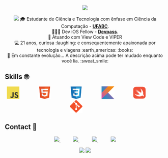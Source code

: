 <p align="center">
  <img height="180" src="https://github.com/sarafelix25/sarafelix25/blob/main/messagif%20(1).gif">
</p>

<p align="center">
  <img img height="60" src="https://github.com/sarafelix25/sarafelix25/blob/main/wave.gif">
  🎓 Estudante de Ciência e Tecnologia com ênfase em Ciência da Computação - <a href="https://www.ufabc.edu.br/"><b>UFABC</b></a>.
  <br>
  👩🏻‍💻 Dev iOS Fellow - <a href="https://devpass.com.br/"><b>Devpass</b></a>.
  <br>
  📌 Atuando com View Code e VIPER
  <br>
  💻 21 anos, curiosa :laughing: e consequentemente apaixonada por tecnologia e viagens  :earth_americas: :books: 
  <br>
  💬 Em constante evolução... A descrição acima pode ter mudado enquanto você lia. :sweat_smile:
  </em>
</p>

## Skills :nerd_face:
<p align="center">
    <img height="40" src="https://raw.githubusercontent.com/devicons/devicon/master/icons/javascript/javascript-original.svg">
    &nbsp;&nbsp;&nbsp;&nbsp;&nbsp;&nbsp;&nbsp;&nbsp;&nbsp;&nbsp;&nbsp;&nbsp;&nbsp;
    <img height="40" src="https://raw.githubusercontent.com/devicons/devicon/master/icons/html5/html5-original.svg">
    &nbsp;&nbsp;&nbsp;&nbsp;&nbsp;&nbsp;&nbsp;&nbsp;&nbsp;&nbsp;&nbsp;&nbsp;&nbsp;
    <img height="40" src="https://raw.githubusercontent.com/devicons/devicon/master/icons/css3/css3-original.svg">
    &nbsp;&nbsp;&nbsp;&nbsp;&nbsp;&nbsp;&nbsp;&nbsp;&nbsp;&nbsp;&nbsp;&nbsp;&nbsp;
    <img height="40" src="https://raw.githubusercontent.com/devicons/devicon/master/icons/kotlin/kotlin-original.svg">
    &nbsp;&nbsp;&nbsp;&nbsp;&nbsp;&nbsp;&nbsp;&nbsp;&nbsp;&nbsp;&nbsp;&nbsp;&nbsp;
    <img height="40" src="https://raw.githubusercontent.com/devicons/devicon/master/icons/swift/swift-original.svg">
     &nbsp;&nbsp;&nbsp;&nbsp;&nbsp;&nbsp;&nbsp;&nbsp;&nbsp;&nbsp;&nbsp;&nbsp;&nbsp;
    <img height="40" src="https://raw.githubusercontent.com/devicons/devicon/master/icons/git/git-original.svg">
    &nbsp;&nbsp;&nbsp;&nbsp;&nbsp;&nbsp;&nbsp;&nbsp;&nbsp;&nbsp;&nbsp;&nbsp;&nbsp;
</p>

## Contact :iphone:

<p align="center">
    <a href="https://github.com/sarafelix25">
        <img  src="https://img.shields.io/badge/github-%23100000.svg?&style=for-the-badge&logo=github&logoColor=white&link=mailto:https://github.com/sarafelix25">
    </a>
    &nbsp;&nbsp;&nbsp;&nbsp;&nbsp;&nbsp;&nbsp;&nbsp;&nbsp;
    <a href="mailto:sarabfelix1@gmail.com">
        <img src="https://img.shields.io/badge/gmail-D14836?&style=for-the-badge&logo=gmail&logoColor=white&link=mailto:sarabfelix1@gmail.com">
    </a>
    &nbsp;&nbsp;&nbsp;&nbsp;&nbsp;&nbsp;&nbsp;&nbsp;&nbsp;
    <a href="https://www.linkedin.com/in/sarabfelix">
        <img src="https://img.shields.io/badge/linkedin-%230077B5.svg?&style=for-the-badge&logo=linkedin&logoColor=white&link=mailto:https://www.linkedin.com/in/sarabfelix/">
    </a>
  &nbsp;&nbsp;&nbsp;&nbsp;&nbsp;&nbsp;&nbsp;&nbsp;&nbsp;
    <a href="https://https://sarabfelix1.notion.site/Cursos-de-Tecnologia-17b72001e5dc494b9eb0b5e9dc58fcae">
        <img img height="30" src="https://noticon-static.tammolo.com/dgggcrkxq/image/upload/v1570106347/noticon/hx52ypkqqdzjdvd8iaid.svg">
    </a>
</p>

<p align="center">
  <img align="center" src="https://github-readme-stats.vercel.app/api?username=sarafelix25&count_private=true&show_icons=true&hide_border=true" />
  <img align="center" src="https://github-readme-stats.vercel.app/api/top-langs/?username=sarafelix25&count_private=true&show_icons=true&hide_border=true" />
</p>
